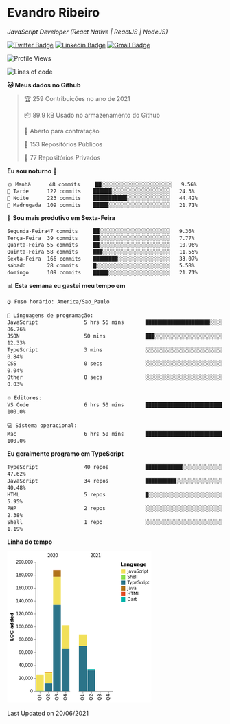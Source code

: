# Evandro **Ribeiro**

*JavaScript Developer (React Native | ReactJS | NodeJS)*

[![Twitter Badge](https://img.shields.io/badge/-@ribeiroevandro-201B2D?style=flat-square&labelColor=201B2D&logo=twitter&logoColor=white&link=https://twitter.com/ribeiroevandro)](https://twitter.com/ribeiroevandro) 
[![Linkedin Badge](https://img.shields.io/badge/-Evandro%20Ribeiro-201B2D?style=flat-square&logo=Linkedin&logoColor=white&link=https://www.linkedin.com/in/ribeiroevandro)](https://www.linkedin.com/in/ribeiroevandro) 
[![Gmail Badge](https://img.shields.io/badge/-oi@ribeiroevandro.com.br-201B2D?style=flat-square&logo=Gmail&logoColor=white&link=mailto:oi@ribeiroevandro.com.br)](mailto:oi@ribeiroevandro.com.br)


<!--START_SECTION:waka-->
![Profile Views](http://img.shields.io/badge/Visualizac%C3%B5es%20do%20perfil-0-blue)

![Lines of code](https://img.shields.io/badge/Desde%20o%20Hello%20World%20eu%20escrevi-466053%20linhas%20de%20c%C3%B3digo-blue)

**🐱 Meus dados no Github** 

> 🏆 259 Contribuições no ano de 2021
 > 
> 📦 89.9 kB Usado no armazenamento do Github 
 > 
> 💼 Aberto para contratação
 > 
> 📜 153 Repositórios Públicos 
 > 
> 🔑 77 Repositórios Privados  
 > 
**Eu sou noturno 🦉** 

```text
🌞 Manhã      48 commits     ██░░░░░░░░░░░░░░░░░░░░░░░   9.56% 
🌆 Tarde      122 commits    ██████░░░░░░░░░░░░░░░░░░░   24.3% 
🌃 Noite      223 commits    ███████████░░░░░░░░░░░░░░   44.42% 
🌙 Madrugada  109 commits    █████░░░░░░░░░░░░░░░░░░░░   21.71%

```
📅 **Sou mais produtivo em Sexta-Feira** 

```text
Segunda-Feira47 commits     ██░░░░░░░░░░░░░░░░░░░░░░░   9.36% 
Terça-Feira  39 commits     ██░░░░░░░░░░░░░░░░░░░░░░░   7.77% 
Quarta-Feira 55 commits     ██░░░░░░░░░░░░░░░░░░░░░░░   10.96% 
Quinta-Feira 58 commits     ███░░░░░░░░░░░░░░░░░░░░░░   11.55% 
Sexta-Feira  166 commits    ████████░░░░░░░░░░░░░░░░░   33.07% 
sábado       28 commits     █░░░░░░░░░░░░░░░░░░░░░░░░   5.58% 
domingo      109 commits    █████░░░░░░░░░░░░░░░░░░░░   21.71%

```


📊 **Esta semana eu gastei meu tempo em** 

```text
⌚︎ Fuso horário: America/Sao_Paulo

💬 Linguagens de programação: 
JavaScript               5 hrs 56 mins       █████████████████████░░░░   86.76% 
JSON                     50 mins             ███░░░░░░░░░░░░░░░░░░░░░░   12.33% 
TypeScript               3 mins              ░░░░░░░░░░░░░░░░░░░░░░░░░   0.84% 
CSS                      0 secs              ░░░░░░░░░░░░░░░░░░░░░░░░░   0.04% 
Other                    0 secs              ░░░░░░░░░░░░░░░░░░░░░░░░░   0.03%

🔥 Editores: 
VS Code                  6 hrs 50 mins       █████████████████████████   100.0%

💻 Sistema operacional: 
Mac                      6 hrs 50 mins       █████████████████████████   100.0%

```

**Eu geralmente programo em TypeScript** 

```text
TypeScript               40 repos            ████████████░░░░░░░░░░░░░   47.62% 
JavaScript               34 repos            ██████████░░░░░░░░░░░░░░░   40.48% 
HTML                     5 repos             █░░░░░░░░░░░░░░░░░░░░░░░░   5.95% 
PHP                      2 repos             ░░░░░░░░░░░░░░░░░░░░░░░░░   2.38% 
Shell                    1 repo              ░░░░░░░░░░░░░░░░░░░░░░░░░   1.19%

```


**Linha do tempo**

![Chart not found](https://raw.githubusercontent.com/ribeiroevandro/ribeiroevandro/master/charts/bar_graph.png) 


 Last Updated on 20/06/2021
<!--END_SECTION:waka-->
